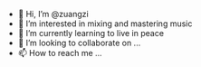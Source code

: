 - 👋 Hi, I’m @zuangzi
- 👀 I’m interested in mixing and mastering music
- 🌱 I’m currently learning to live in peace
- 💞️ I’m looking to collaborate on ...
- 📫 How to reach me ...

<!---
zuangzi/zuangzi is a ✨ special ✨ repository because its `README.md` (this file) appears on your GitHub profile.
You can click the Preview link to take a look at your changes.
--->
